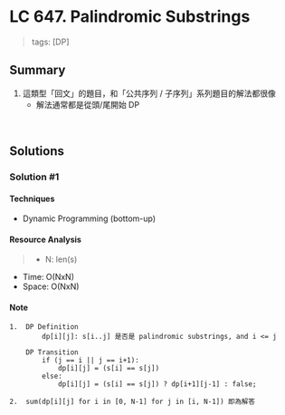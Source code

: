 # LC 647. Palindromic Substrings
> tags:  [DP]

## Summary 
1.  這類型「回文」的題目，和「公共序列 / 子序列」系列題目的解法都很像
    - 解法通常都是從頭/尾開始 DP

<br>

## Solutions
### Solution #1
#### Techniques
- Dynamic Programming (bottom-up)

#### Resource Analysis
> - N: len(s)
- Time: O(NxN)
- Space: O(NxN)

#### Note
```
1.  DP Definition
        dp[i][j]: s[i..j] 是否是 palindromic substrings, and i <= j
    
    DP Transition
        if (j == i || j == i+1):
            dp[i][j] = (s[i] == s[j])
        else:
            dp[i][j] = (s[i] == s[j]) ? dp[i+1][j-1] : false;

2.  sum(dp[i][j] for i in [0, N-1] for j in [i, N-1]) 即為解答
```

<br>
